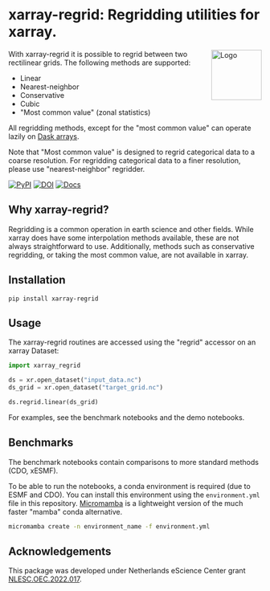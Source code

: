 # xarray-regrid: Regridding utilities for xarray.

<img align="right" width="100" alt="Logo" src="./docs/assets/logo.png">


With xarray-regrid it is possible to regrid between two rectilinear grids. The following methods are supported:
 - Linear
 - Nearest-neighbor
 - Conservative
 - Cubic
 - "Most common value" (zonal statistics)

All regridding methods, except for the "most common value" can operate lazily on [Dask arrays](https://docs.xarray.dev/en/latest/user-guide/dask.html).

Note that "Most common value" is designed to regrid categorical data to a coarse resolution. For regridding categorical data to a finer resolution, please use "nearest-neighbor" regridder.

[![PyPI](https://img.shields.io/pypi/v/xarray-regrid.svg?style=flat)](https://pypi.python.org/pypi/xarray-regrid/)
[![DOI](https://zenodo.org/badge/DOI/10.5281/zenodo.10203304.svg)](https://doi.org/10.5281/zenodo.10203304)
[![Docs](https://readthedocs.org/projects/xarray-regrid/badge/?version=latest&style=flat)](https://xarray-regrid.readthedocs.org/)

## Why xarray-regrid?

Regridding is a common operation in earth science and other fields. While xarray does have some interpolation methods available, these are not always straightforward to use. Additionally, methods such as conservative regridding, or taking the most common value, are not available in xarray.

## Installation

```console
pip install xarray-regrid
```

## Usage
The xarray-regrid routines are accessed using the "regrid" accessor on an xarray Dataset:
```py
import xarray_regrid

ds = xr.open_dataset("input_data.nc")
ds_grid = xr.open_dataset("target_grid.nc")

ds.regrid.linear(ds_grid)
```

For examples, see the benchmark notebooks and the demo notebooks.

## Benchmarks
The benchmark notebooks contain comparisons to more standard methods (CDO, xESMF).

To be able to run the notebooks, a conda environment is required (due to ESMF and CDO).
You can install this environment using the `environment.yml` file in this repository.
[Micromamba](https://mamba.readthedocs.io/en/latest/user_guide/micromamba.html) is a lightweight version of the much faster "mamba" conda alternative.

```sh
micromamba create -n environment_name -f environment.yml
```

## Acknowledgements

This package was developed under Netherlands eScience Center grant [NLESC.OEC.2022.017](https://research-software-directory.org/projects/excited).
